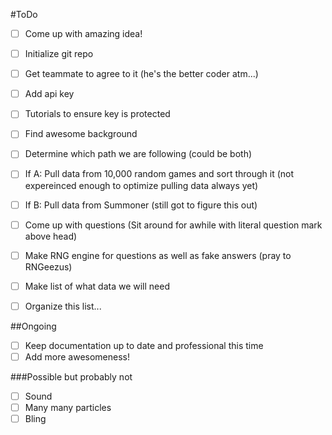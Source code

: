 #ToDo
-[ ] Come up with amazing idea!
-[ ] Initialize git repo
-[ ] Get teammate to agree to it (he's the better coder atm...)
-[ ] Add api key
-[ ] Tutorials to ensure key is protected
-[ ] Find awesome background
-[ ] Determine which path we are following (could be both)
-[ ] If A: Pull data from 10,000 random games and sort through it (not expereinced enough to optimize pulling data always yet)
-[ ] If B: Pull data from Summoner (still got to figure this out)
-[ ] Come up with questions (Sit around for awhile with literal question mark above head)
-[ ] Make RNG engine for questions as well as fake answers (pray to RNGeezus)
-[ ] Make list of what data we will need
-[ ] Organize this list...


##Ongoing
-[ ] Keep documentation up to date and professional this time
-[ ] Add more awesomeness!

###Possible but probably not
-[ ] Sound
-[ ] Many many particles
-[ ] Bling